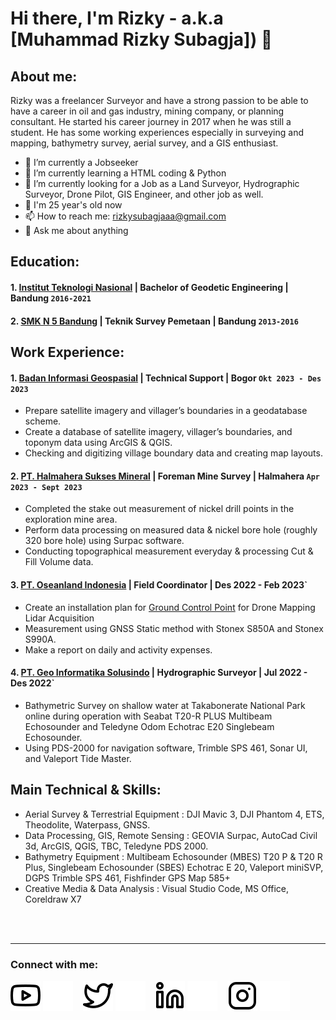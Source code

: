 # Hi there, I'm Rizky - a.k.a [Muhammad Rizky Subagja]) 👋
## About me:
Rizky was a freelancer Surveyor and have a strong passion to be able to have a career in oil and gas industry, mining company, or planning consultant. He started his career journey in 2017 when he was still a student. He has some working experiences especially in surveying and mapping, bathymetry survey, aerial survey, and a GIS enthusiast.
- 🔭 I’m currently a Jobseeker
- 🌱 I’m currently learning a HTML coding & Python
- 👯 I’m currently looking for a Job as a Land Surveyor, Hydrographic Surveyor, Drone Pilot, GIS Engineer, and other job as well.
- 🤔 I'm 25 year's old now
- 📫 How to reach me: rizkysubagjaaa@gmail.com
- 💬 Ask me about anything


## Education:

#### 1.  [Institut Teknologi Nasional](https://www.itenas.ac.id) | Bachelor of Geodetic Engineering | Bandung `2016-2021`

#### 2.  [SMK N 5 Bandung](https://smkn5bdg.sekolahk2.id) | Teknik Survey Pemetaan | Bandung `2013-2016`


## Work Experience:
#### 1. [Badan Informasi Geospasial](https://www.big.go.id) | Technical Support | Bogor `Okt 2023 - Des 2023`
   - Prepare satellite imagery and villager’s boundaries in a geodatabase scheme.
   - Create a database of satellite imagery, villager’s boundaries, and toponym data using ArcGIS & QGIS.
   - Checking and digitizing village boundary data and creating map layouts.

#### 2. [PT. Halmahera Sukses Mineral](https://www.halmaheramining.com) | Foreman Mine Survey | Halmahera `Apr 2023 - Sept 2023`
   - Completed the stake out measurement of nickel drill points in the exploration mine area.
   - Perform data processing on measured data & nickel bore hole (roughly 320 bore hole) using Surpac software.
   - Conducting topographical measurement everyday & processing Cut & Fill Volume data.
     
#### 3. [PT. Oseanland Indonesia](https://www.oseanland.co.id) | Field Coordinator | Des 2022 - Feb 2023`
   - Create an installation plan for [Ground Control Point](https://imgbb.com/) for Drone Mapping Lidar Acquisition 
   - Measurement using GNSS Static method with Stonex S850A and Stonex S990A.
   - Make a report on daily and activity expenses.

#### 4. [PT. Geo Informatika Solusindo](https://geosindo.co.id/tentang-geosindo.php) | Hydrographic Surveyor | Jul 2022 - Des 2022`
   - Bathymetric Survey on shallow water at Takabonerate National Park online during operation 
     with Seabat  T20-R PLUS Multibeam Echosounder and Teledyne Odom Echotrac E20 Singlebeam Echosounder.
   - Using PDS-2000 for navigation software, Trimble SPS 461, Sonar UI, and Valeport Tide Master.

##  Main Technical & Skills:
   - Aerial Survey & Terrestrial Equipment : DJI Mavic 3, DJI Phantom 4, ETS, Theodolite, Waterpass, GNSS.
   - Data Processing, GIS, Remote Sensing : GEOVIA Surpac, AutoCad Civil 3d, ArcGIS, QGIS, TBC, Teledyne PDS 2000.
   - Bathymetry Equipment : Multibeam Echosounder (MBES) T20 P & T20 R Plus, Singlebeam Echosounder (SBES) 
     Echotrac E 20, Valeport miniSVP, DGPS Trimble SPS 461, Fishfinder GPS Map 585+
   - Creative Media & Data Analysis : Visual Studio Code, MS Office, Coreldraw X7
 


<br />
<br />

---
### Connect with me:

[![website](./img/youtube-light.svg)](https://www.youtube.com/channel/UC22xix7qvwpYWnSQ5QEYtAQ#gh-light-mode-only)
[![website](./img/youtube-dark.svg)](https://www.youtube.com/channel/UC22xix7qvwpYWnSQ5QEYtAQ#gh-dark-mode-only)
&nbsp;&nbsp;
[![website](./img/twitter-light.svg)](https://twitter.com/vincentwwidyan#gh-light-mode-only)
[![website](./img/twitter-dark.svg)](https://twitter.com/vincentwwidyan#gh-dark-mode-only)
&nbsp;&nbsp;
[![website](./img/linkedin-light.svg)](https://www.linkedin.com/in/vincentwidyan#gh-light-mode-only)
[![website](./img/linkedin-dark.svg)](https://www.linkedin.com/in/vincentwidyan#gh-dark-mode-only)
&nbsp;&nbsp;
[![website](./img/instagram-light.svg)](https://instagram.com/vincentwwidyan#gh-light-mode-only)
[![website](./img/instagram-dark.svg)](https://instagram.com/vincentwwidyan#gh-dark-mode-only)



[webdev]: https://github.com/vincentwidyan/vincentwidyan
